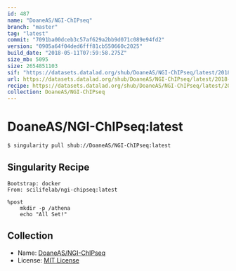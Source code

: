 ```yaml
---
id: 487
name: "DoaneAS/NGI-ChIPseq"
branch: "master"
tag: "latest"
commit: "7091ba00dceb3c57af629a2bb9d071c089e94fd2"
version: "0905a64f04ded6fff81cb550660c2025"
build_date: "2018-05-11T07:59:58.275Z"
size_mb: 5095
size: 2654851103
sif: "https://datasets.datalad.org/shub/DoaneAS/NGI-ChIPseq/latest/2018-05-11-7091ba00-0905a64f/0905a64f04ded6fff81cb550660c2025.simg"
url: https://datasets.datalad.org/shub/DoaneAS/NGI-ChIPseq/latest/2018-05-11-7091ba00-0905a64f/
recipe: https://datasets.datalad.org/shub/DoaneAS/NGI-ChIPseq/latest/2018-05-11-7091ba00-0905a64f/Singularity
collection: DoaneAS/NGI-ChIPseq
---
```


# DoaneAS/NGI-ChIPseq:latest

```bash
$ singularity pull shub://DoaneAS/NGI-ChIPseq:latest
```

## Singularity Recipe

```singularity
Bootstrap: docker
From: scilifelab/ngi-chipseq:latest

%post
    mkdir -p /athena
    echo "All Set!"
```

## Collection

 - Name: [DoaneAS/NGI-ChIPseq](https://github.com/DoaneAS/NGI-ChIPseq)
 - License: [MIT License](https://api.github.com/licenses/mit)

